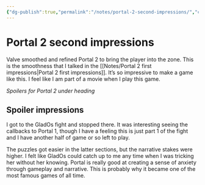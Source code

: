 ```yaml
---
{"dg-publish":true,"permalink":"/notes/portal-2-second-impressions/","created":"2023-12-28T22:52:45.000+09:00","updated":"2023-12-28T23:02:28.000+09:00"}
---
```


# Portal 2 second impressions

Valve smoothed and refined Portal 2 to bring the player into the zone. This is the smoothness that I talked in the [[Notes/Portal 2 first impressions\|Portal 2 first impressions]]. It’s so impressive to make a game like this. I feel like I am part of a movie when I play this game.

*Spoilers for Portal 2 under heading*

## Spoiler impressions

I got to the GladOs fight and stopped there. It was interesting seeing the callbacks to Portal 1, though I have a feeling this is just part 1 of the fight and I have another half of game or so left to play.

The puzzles got easier in the latter sections, but the narrative stakes were higher. I felt like GladOs could catch up to me any time when I was tricking her without her knowing. Portal is really good at creating a sense of anxiety through gameplay and narrative. This is probably why it became one of the most famous games of all time.